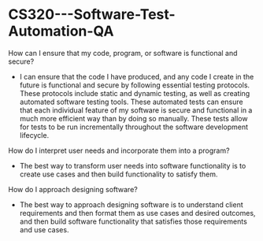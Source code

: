 # CS320---Software-Test-Automation-QA


How can I ensure that my code, program, or software is functional and secure?
-	I can ensure that the code I have produced, and any code I create in the future is functional and secure by following essential testing protocols. These protocols include static and dynamic testing, as well as creating automated software testing tools. These automated tests can ensure that each individual feature of my software is secure and functional in a much more efficient way than by doing so manually. These tests allow for tests to be run incrementally throughout the software development lifecycle.


How do I interpret user needs and incorporate them into a program?
-	The best way to transform user needs into software functionality is to create use cases and then build functionality to satisfy them. 


How do I approach designing software?
-	The best way to approach designing software is to understand client requirements and then format them as use cases and desired outcomes, and then build software functionality that satisfies those requirements and use cases.
